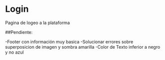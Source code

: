 # Login
Pagina de logeo a la plataforma


##Pendiente:

-Footer con información muy basica
-Solucionar errores sobre superposicion de imagen y sombra amarilla
-Color de Texto inferior a negro y no azul
